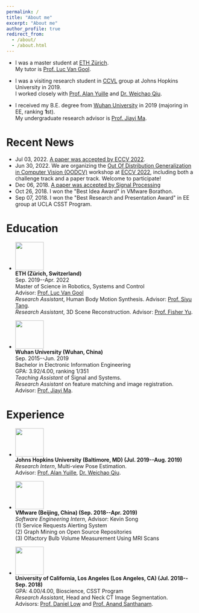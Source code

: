 ```yaml
---
permalink: /
title: "About me"
excerpt: "About me"
author_profile: true
redirect_from: 
  - /about/
  - /about.html
---
```

* I was a master student at [ETH Zürich](https://ethz.ch/en.html). <br>
My tutor is [Prof. Luc Van Gool](https://scholar.google.com/citations?user=TwMib_QAAAAJ).

* I was a visiting research student in [CCVL](https://ccvl.jhu.edu/) group at Johns Hopkins University in 2019. <br>
I worked closely with [Prof. Alan Yuille](www.cs.jhu.edu/~ayuille/) and [Dr. Weichao Qiu](https://weichaoqiu.com/).

* I received my B.E. degree from [Wuhan University](http://en.whu.edu.cn/) in 2019 (majoring in EE, ranking <b>1</b>st).<br>
My undergraduate research advisor is [Prof. Jiayi Ma](https://sites.google.com/site/jiayima2013/).

# Recent News
* Jul 03, 2022. [A paper was accepted by ECCV 2022](https://jiahaoplus.github.io/SAGA/saga.html).
* Jun 30, 2022. We are organizing the [Out Of Distribution Generalization in Computer Vision (OODCV)](http://www.ood-cv.org/) workshop at [ECCV 2022](https://eccv2022.ecva.net/), including both a challenge track and a paper track. Welcome to participate!
* Dec 06, 2018. [A paper was accepted by Signal Processing](https://www.sciencedirect.com/science/article/pii/S0165168418303955)
* Oct 26, 2018. I won the "Best Idea Award" in VMware Borathon.
* Sep 07, 2018. I won the "Best Research and Presentation Award" in EE group at UCLA CSST Program.

# Education
* <img width="75" height="75" src="https://jiahaoplus.github.io/images/ETH.jpg"/> <br>
<b>ETH (Zürich, Switzerland) </b> <br>
Sep. 2019--Apr. 2022<br>
Master of Science in Robotics, Systems and Control<br>
Advisor: [Prof. Luc Van Gool](https://scholar.google.com/citations?hl=zh-CN&user=TwMib_QAAAAJ)<br>
<i>Research Assistant</i>, Human Body Motion Synthesis. Advisor: [Prof. Siyu Tang](https://vlg.inf.ethz.ch/team/Prof-Dr-Siyu-Tang.html).<br>
<i>Research Assistant</i>, 3D Scene Reconstruction. Advisor: [Prof. Fisher Yu](https://www.yf.io/).<br>

* <img width="75" height="75" src="https://jiahaoplus.github.io/images/whu.png"/> <br>
<b>Wuhan University (Wuhan, China)</b> <br>
Sep. 2015--Jun. 2019<br>
Bachelor in Electronic Information Engineering<br>
GPA: 3.92/4.00, ranking 1/351 <br>
<i>Teaching Assistant</i> of Signal and Systems. <br>
<i>Research Assistant</i> on feature matching and image registration. <br>
Advisor: [Prof. Jiayi Ma](https://sites.google.com/site/jiayima2013/). <br>

# Experience
* <img width="75" height="75" src="https://jiahaoplus.github.io/images/jhu_400x400.jpg"/> <br>
<b>Johns Hopkins University (Baltimore, MD) (Jul. 2019--Aug. 2019) </b> <br>
<i>Research Intern</i>, Multi-view Pose Estimation. <br>
Advisor: [Prof. Alan Yuille](www.cs.jhu.edu/~ayuille/), [Dr. Weichao Qiu](https://weichaoqiu.com/). <br>

* <img width="75" height="75" src="https://jiahaoplus.github.io/images/vmware.png"/> <br>
<b>VMware (Beijing, China) (Sep. 2018--Apr. 2019)</b> <br>
<i>Software Engineering Intern</i>, Advisor: Kevin Song <br>
(1) Service Requests Alerting System<br>
(2) Graph Mining on Open Source Repositories <br>
(3) Olfactory Bulb Volume Measurement Using MRI Scans<br>

* <img width="75" height="75" src="https://jiahaoplus.github.io/images/UCLA3.png"/> <br>
<b>University of California, Los Angeles (Los Angeles, CA) (Jul. 2018--Sep. 2018) </b> <br>
GPA: 4.00/4.00, Bioscience, CSST Program<br>
<i>Research Assistant</i>, Head and Neck CT Image Segmentation.<br>
Advisors: [Prof. Daniel Low](https://bioscience.ucla.edu/faculty/daniel-low) and [Prof. Anand Santhanam](https://bioscience.ucla.edu/faculty/anand-p-santhanam).<br>
